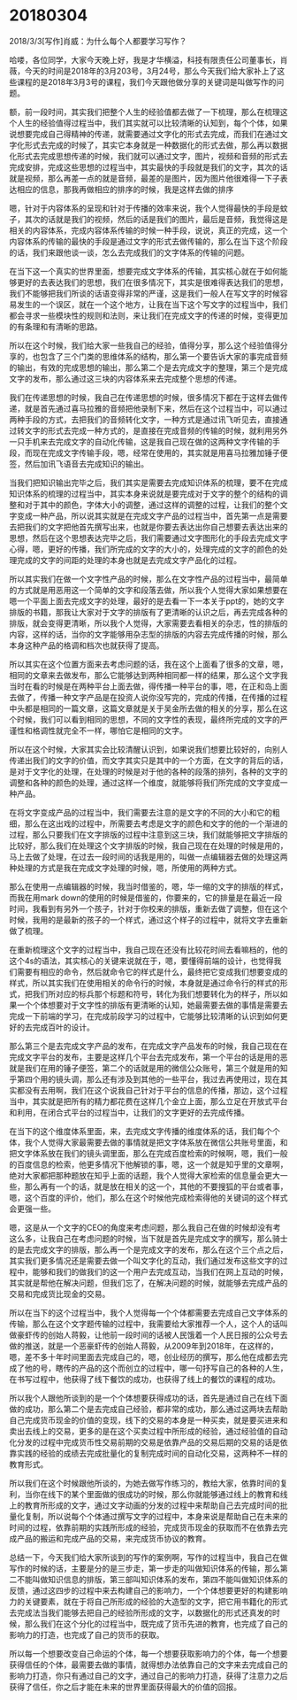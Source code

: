 # 20180304

2018/3/3[写作]肖威：为什么每个人都要学习写作？

哈喽，各位同学，大家今天晚上好，我是才华横溢，科技有限责任公司董事长，肖薇，今天的时间是2018年的3月203号，3月24号，那么今天我们给大家补上了这些课程的是2018年3月3号的课程，我们今天跟他做分享的关键词是叫做写作的问题。


额，前一段时间，其实我们把整个人生的经验值都去做了一下梳理，那么在梳理这个人生的经验值得过程当中，我们其实就可以比较清晰的认知到，每个个体，如果说想要完成自己得精神的传递，就需要通过文字化的形式去完成，而我们在通过文字化形式去完成的时候了，其实它本身就是一种数据化的形式去做，那么再以数据化形式去完成思想传递的时候，我们就可以通过文字，图片，视频和音频的形式去完成安排，完成这些思想的过程当中，其实最快的手段就是我们的文字，其次的话就是视频，那么再差一点的就是音频，最差的是图片，因为图片他很难得一下子表达相应的信息，那我再做相应的排序的时候，我是这样去做的排序


嗯，针对于内容体系的呈现和针对于传播的效率来说，我个人觉得最快的手段是蚊子，其次的话就是我们的视频，然后的话是我们的图片，最后是音频，我觉得这是相关的内容体系，完成内容体系传输的时候一种手段，说说，真正的完成，这一个内容体系的传输的最快的手段是通过文字的形式去做传输的，那么在当下这个阶段的话，我们来跟他谈一谈，怎么去完成我们的文字体系的传输的问题。


在当下这一个真实的世界里面，想要完成文字体系的传输，其实核心就在于如何能够更好的去表达我们的思想，我们在很多情况下，其实是很难得表达我们的思想，我们不能够把我们所谈的话语变得非常的严谨，这是我们一般人在写文字的时候容易发生的一个误区，就在一个这个地方，让我在当下这个写文字的过程当中，我们都会寻求一些模块性的规则和法则，来让我们在完成文字的传递的时候，变得更加的有条理和有清晰的思路。


所以在这个时候，我们给大家一些我自己的经验，值得分享，那么这个经验值得分享的，也包含了三个门类的思维体系的结构，那么第一个要告诉大家的事完成音频的输出，有效的完成思想的输出，那么第二个是去完成文字的整理，第三个是完成文字的发布，那么通过这三块的内容体系来去完成整个思想的传递。


我们在传递思想的时候，我自己在传递思想的时候，很多情况下都在于这样去做传递，就是首先通过喜马拉雅的音频把他录制下来，然后在这个过程当中，可以通过两种手段的方式，去把我们的音频转化文字，一种方式是通过讯飞听见去，直接通过转文字的形式去完成一种方式的，是直接在完成音频的传输的时候，就利用另外一只手机来去完成文字的自动化传输，这是我自己现在做的这两种文字传输的手段，而现在完成文字传输手段，嗯，经常在使用的，其实就是用喜马拉雅加锤子便签，然后加讯飞语音去完成知识的输出。


当我们把知识输出完毕之后，我们其实是需要去完成知识体系的梳理，要不在完成知识体系的梳理的过程当中，其实本身来说就是要完成对于文字的整个的结构的调整和对于其中的颜色，字体大小的调整，通过这样的调整的过程，让我们的整个文字变成一种产品，所以说其实就是在完成文字产品的过程当中，首先第一点是需要去把我们的文字把他首先撰写出来，也就是你要去表达出你自己想要去表达出来的思想，然后在这个思想表达完毕之后，我们需要通过文字图形化的手段去完成文字心得，嗯，更好的传播，我们所完成的文字的大小的，处理完成的文字的颜色的处理完成的文字的间距的处理的本身也就是去完成文字产品化的过程。


所以其实我们在做一个文字性产品的时候，那么在文字性产品的过程当中，最简单的方式就是用恶用这一个简单的文字和段落去做，所以我个人觉得大家如果想要在嗯一个平面上面去完成文字的处理，最好的是去看一下一本关于ppt的，她的文字排版的书籍，那我让大家对于文字的排版有了更清晰的认识之后，再去完成各种的排版，就会变得更清晰，所以我个人觉得，大家需要去看相关的杂志，性的排版的内容，这样的话，当你的文字能够用杂志型的排版的内容去完成传播的时候，那么本身这种产品的格调和档次也就获得了提高。


所以其实在这个位置方面来去考虑问题的话，我在这个上面看了很多的文章，嗯，相同的文章来去做发布，那么它能够达到两种相同都一样的结果，那么这个文字我当时在看的时候是在两种平台上面去做，得传播一种平台的事，嗯，在正和岛上面去做了，传播一种文字产品是在投资人说你没写完的，完成的传播，在传播的过程中头都是相同的一篇文章，这篇文章就是关于吴金所去做的相关的分享，那么在这个时候，我们可以看到相同的思想，不同的文字性的表现，最终所完成的文字的严谨性和格调性就完全不一样，哪怕它是相同的文字。


所以在这个时候，大家其实会比较清醒认识到，如果说我们想要比较好的，向别人传递出我们的文字的价值，而文字其实只是其中的一个方面，在文字的背后的话，是对于文字化的处理，在处理的时候是对于他的各种的段落的排列，各种的文字的调整和各种的颜色的处理，通过这样一个维度，就能够将我们所完成的文字变成一种产品。


在将文字变成产品的过程当中，我们需要去注意的是文字的不同的大小和它的粗细，那么在这出戏的过程中，所需要去考虑是文字的颜色和文字的他的一个渐进的过程，那么只要我们在文字排版的过程中注意到这三块，我们就能够把文字排版的比较好，那么我们在处理这个文字排版的时候，我自己现在在处理的时候是用的，马上去做了处理，在过去一段时间的话我是用的，叫做一点编辑器去做的处理这两种处理的方式是我在完成文字处理的时候，嗯，所使用的两种方式。


那么在使用一点编辑器的时候，我当时借鉴的，嗯，华一缩的文字的排版的样式，而我在用mark down的使用的时候是借鉴的，你要来的，它的排量是在最近一段时间，我看到有另外一个孩子，针对于你校来的排版，重新去做了调整，但在这个时候，我用的是最新的孩子的一个样式，通过这个样子的过程中，就将文字去重新做了梳理。


在重新梳理这个文字的过程当中，我自己现在还没有比较花时间去看嘛档的，他的这个4s的语法，其实核心的关键来说就在于，嗯，要懂得前端的设计，也觉得我们需要有相应的命令，然后就命令它的样式是什么，最终把它变成我们想要变成的样式，所以其实我们在使用相关的命令行的时候，本身就是通过命令行的样式的形式，把我们所对应的标兵那个标题和符号，转化为我们想要转化为的样子，所以如果一个个体想要对于文字性的排版有更清晰的认知，她最需要去做的事情是需要去完成一下前端的学习，在完成前段学习的过程中，它能够比较清晰的认识到如何更好的去完成百叶的设计。


那么第三个是去完成文字产品的发布，在完成文字产品发布的时候，我自己现在在完成文字平台的发布，主要是这样几个平台去完成发布，第一个平台的话是用的恶就是我们在用的锤子便签，第二个的话就是用的微信公众账号，第三个就是用的知乎第四个用的镜头调，那么还有涉及到其他的一些平台，我过去再使用过，现在其实都没有去用啊，我们在这个说我自己针对于平台的信息的传播，那边，这个过程当中，其实就是把所有的精力都花费在这样几个金立上面，那么立足在开放式平台和利用，在闭合式平台的过程当中，让我们的文字更好的去完成传播。


在当下的这个维度体系里面，来，去完成文字传播的维度体系的话，我们每个个体，我个人觉得大家最需要去做的事情就是把文字体系放在微信公共账号里面，和把文字体系放在我们的镜头调里面，那么在完成百度检索的时候啊，嗯，我们一般的百度信息的检索，他更多情况下他解锁的事，嗯，这一个就是知乎里的文章啊，绝对大家都把那种题放在知乎上面的话题，我个人觉得大家检索的信息量会更大一些，那么再有一个的话，就是放在相关的这一个，其他的不要搜狐的平台或者事，嗯，这个百度的评价，他们，那么在这个时候他完成检索得他的关键词的这个样式会更强一些。


嗯，这是从一个文字的CEO的角度来考虑问题，那么我自己在做的时候却没有考这么多，让我自己在考虑问题的时候，当下就是首先是完成文字的撰写，那么骑士的是去完成文字的排版，那么再一个是完成文字的发布，那么在这个三个点之后，其实我们更多情况还是需要去做一个叫文字化的互动，我们通过发布这些文字的过程中，能够和我们的做我们的这一个用户去完成互动，当我们在网上互动的时候，其实就是帮他在解决问题，但我们忘了，在解决问题的时候，就能够去完成产品的交易和完成货比现金的交易。


所以在当下的这个过程当中，我个人觉得每一个个体都需要去完成自己文字体系的传输，那么在这个文字题传输的过程中，我需要给大家推荐一个人，这个人的话叫做豪虾传的创始人蒋毅，让他前一段时间的话被人民饿着一个人民日报的公众号去做的推送，就是一个恶豪虾传的创始人蒋毅，从2009年到2018年，在这样的，嗯，差不多十年时间里面去完成自己的，嗯，创业经历的撰写，那么他在成都去完成了他的号，瞎传的产品的这个而创立的过程中，哪一句抒写自己的各种的人生，在书写过程中，他获得了线下餐饮的成功，也获得了线上的餐饮的课程的成功。


所以我个人跟他所谈到的是一个个体想要获得成功的话，首先是通过自己在线下面做的成功，那么第二个是去完成自己经验，都非常的成功，那么通过这两块去帮助自己完成货币现金的价值的变现，线下的交易的本身是一种买卖，就是要买进来和卖出去线上的交易，更多的是在这个买卖过程中所形成的经验，通过经验值的自动化分发的过程中完成货币性交易前期的交易是依靠产品的交易后期的交易的话是依靠实践的经验的成绩去完成批量化的复制完成时间的自动化交易，这两种不一样的教育形式。


所以我们在这个时候跟他所谈的，为她去做写作练习的，教给大家，依靠时间的复利，当你在线下的某个里面做的很成功的时候，那么你就能够通过线上的教育和线上的教育所形成的文字，通过文字动画的分发的过程中来帮助自己去完成时间的批量化复制，所以说每个个体通过撰写文字的过程中，本身来说是帮助自己在未来的时间的过程，依靠前期的实践所形成的经验，完成货币现金的获取而不在依靠去完成产品的搬运和完成产品的交易，来完成货币协议的教育。


总结一下，今天我们给大家所谈到的写作的案例啊，写作的过程当中，我自己在做写作的时候的话，主要是分的是三步走，第一步走的叫做知识体系的传输，那么第二不能叫做知识信息的排版，第三部叫知识体系的发布，第四不能叫做知识体系的反馈，通过这四步的过程中来去构建自己的影响力，一个个体想要更好的构建影响力的关键要素，就在于将自己所形成的经验的大造型的文字，把它用书籍化的形式去完成法当我们能够去把自己的经验所形成的文字，以数据化的形式还真发的时候，那么我们在这个分化的过程当中，既完成了货币先进的教育，也完成了自己的影响力的打造，也完成了自己的货币的获取。


所以每一个想要改变自己命运的个体，每一个想要获取影响力的个体，每一个想要获得信任的个体，最需要去做的事情，就得想办法依靠自己的文字来去完成自己的影响力打造，你只有通过自己的文字，通过自己的影响力打造，获得了注意力之后获得了信任，你之后才能在未来的世界里面获得最大的价值的回报。
